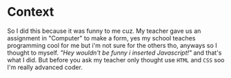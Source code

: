 # Context

So I did this because it was funny to me cuz. My teacher gave us an assignment in "Computer" to make a form, yes my school teaches programming cool for me but i'm not sure for the others tho, anyways so I thought to myself. _"Hey wouldn't be funny i inserted Javascript!"_ and that's what I did. But before you ask my teacher only thought use `HTML` and `CSS` soo I'm really advanced coder.
